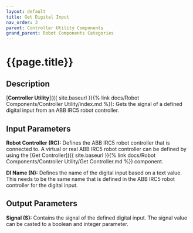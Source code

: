 ```yaml
---
layout: default
title: Get Digital Input
nav_order: 3
parent: Controller Utility Components
grand_parent: Robot Components Categories
---
```


# **{{page.title}}**

## **Description**

[**Controller Utility**]({{ site.baseurl }}{% link docs/Robot Components/Controller Utility/index.md %})**:** 
Gets the signal of a defined digital input from an ABB IRC5 robot controller.

## **Input Parameters**

**Robot Controller (RC):** Defines the ABB IRC5 robot controller that is connected to. A virtual or real ABB IRC5 robot controller can be defined by using the [Get Controller]({{ site.baseurl }}{% link docs/Robot Components/Controller Utility/Get Controller.md %}) component.

**DI Name (N):** Defines the name of the digital input based on a text value. This needs to be the same name that is defined in the ABB IRC5 robot controller for the digital input.

## **Output Parameters**

**Signal (S):** Contains the signal of the defined digital input. The signal value can be casted to a boolean and integer parameter. 